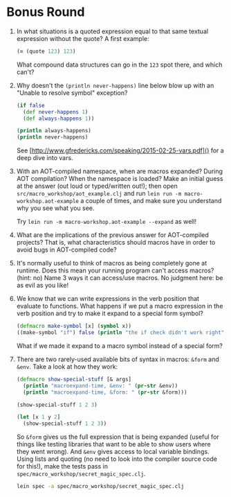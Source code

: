 # Bonus Round

1. In what situations is a quoted expression equal to that same
   textual expression without the quote? A first example:

    ```clojure
    (= (quote 123) 123)
    ```

   What compound data structures can go in the `123` spot there, and which can't?

2. Why doesn't the `(println never-happens)` line below blow up with an "Unable
   to resolve symbol" exception?

    ```clojure
    (if false
      (def never-happens 1)
      (def always-happens 1))

    (println always-happens)
    (println never-happens)
    ```

   See [http://www.gfredericks.com/speaking/2015-02-25-vars.pdf]() for a deep
   dive into vars.

3. With an AOT-compiled namespace, when are macros expanded? During AOT
   compilation? When the namespace is loaded? Make an initial guess at the
   answer (out loud or typed/written out!); then open
   `src/macro_workshop/aot_example.clj` and run
   `lein run -m macro-workshop.aot-example` a couple of times, and make sure
   you understand why you see what you see.

   Try `lein run -m macro-workshop.aot-example --expand` as well!

4. What are the implications of the previous answer for AOT-compiled projects?
   That is, what characteristics should macros have in order to avoid bugs in
   AOT-compiled code?

5. It's normally useful to think of macros as being completely gone at runtime.
   Does this mean your running program can't access macros? (hint: no) Name 3
   ways it can access/use macros. No judgment here: be as evil as you like!

6. We know that we can write expressions in the verb position that evaluate to
   functions. What happens if we put a macro expression in the verb position
   and try to make it expand to a special form symbol?

   ```clojure
   (defmacro make-symbol [x] (symbol x))
   ((make-symbol "if") false (println "the if check didn't work right"))
   ```

   What if we made it expand to a macro symbol instead of a special form?

7. There are two rarely-used available bits of syntax in macros: `&form` and
   `&env`. Take a look at how they work:

    ```clojure
    (defmacro show-special-stuff [& args]
      (println "macroexpand-time, &env: " (pr-str &env))
      (println "macroexpand-time, &form: " (pr-str &form)))

    (show-special-stuff 1 2 3)

    (let [x 1 y 2]
      (show-special-stuff 1 2 3))
    ```

   So `&form` gives us the full expression that is being expanded (useful for
   things like testing libraries that want to be able to show users where they
   went wrong). And `&env` gives access to local variable bindings. Using lists
   and quoting (no need to look into the compiler source code for this!), make
   the tests pass in `spec/macro_workshop/secret_magic_spec.clj`.


    ```bash
    lein spec -a spec/macro_workshop/secret_magic_spec.clj
    ```
